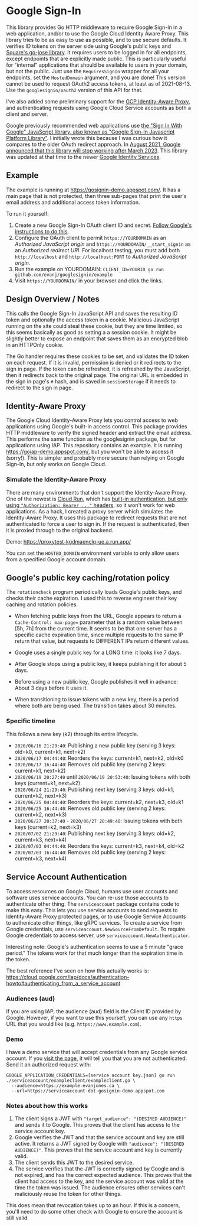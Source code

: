# Google Sign-In

This library provides Go HTTP middleware to require Google Sign-In in a web application, and/or to use the Google Cloud Identity Aware Proxy. This library tries to be as easy to use as possible, and to use secure defaults. It verifies ID tokens on the server side using Google's public keys and [Square's go-jose library](https://github.com/square/go-jose). It requires users to be logged in for all endpoints, except endpoints that are explicitly made public. This is particularly useful for "internal" applications that should be available to users in your domain, but not the public. Just use the `RequiresSignIn` wrapper for all your endpoints, set the `HostedDomain` argument, and you are done! This version cannot be used to request OAuth2 access tokens, at least as of 2021-08-13. Use the `googlesignin/oauth2` version of this API for that.

I've also added some preliminary support for the [GCP Identity-Aware Proxy](https://cloud.google.com/iap/docs/concepts-overview), and authenticating requests using Google Cloud Service accounts as both a client and server.

Google previously recommended web applications use [the "Sign In With Google" JavaScript library, also known as "Google Sign-In Javascript Platform Library"](https://developers.google.com/identity/sign-in/web/). I initially wrote this because I was curious how it compares to the older OAuth redirect approach. In [August 2021, Google announced that this library will stop working after March 2023](https://developers.googleblog.com/2021/08/gsi-jsweb-deprecation.html). This library was updated at that time to the newer [Google Identity Services](https://developers.google.com/identity/gsi/web).


## Example

The example is running at https://gosignin-demo.appspot.com/. It has a main page that is not protected, then three sub-pages that print the user's email address and additional access token information.

To run it yourself:

1. Create a new Google Sign-In OAuth client ID and secret. [Follow Google's instructions to do this](https://developers.google.com/identity/gsi/web/guides/get-google-api-clientid).
2. Configure the OAuth client to permit `https://YOURDOMAIN` as an *Authorized JavaScript origin* and `https://YOURDOMAIN/__start_signin` as an *Authorized redirect URI*. For localhost testing, you must add both `http://localhost` and `http://localhost:PORT` to *Authorized JavaScript origin*.
3. Run the example on YOURDOMAIN: `CLIENT_ID=YOURID go run github.com/evanj/googlesignin/example`
4. Visit `https://YOURDOMAIN/` in your browser and click the links.


## Design Overview / Notes

This calls the Google Sign-In JavaScript API and saves the resulting ID token and optionally the access token in a cookie. Malicious JavaScript running on the site could steal these cookie, but they are time limited, so this seems basically as good as setting a a session cookie. It might be slightly better to expose an endpoint that saves them as an encrypted blob in an HTTPOnly cookie.

The Go handler requires these cookies to be set, and validates the ID token on each request. If it is invalid, permission is denied or it redirects to the sign in page. If the token can be refreshed, it is refreshed by the JavaScript, then it redirects back to the original page. The original URL is embedded in the sign in page's `#` hash, and is saved in `sessionStorage` if it needs to redirect to the sign in page.


## Identity-Aware Proxy

The Google Cloud Identity-Aware Proxy lets you control access to web applications using Google's built-in access control. This package provides HTTP middleware to verify the signed header and extract the email address. This performs the same function as the googlesignin package, but for applications using IAP. This repository contains an example. It is running https://goiap-demo.appspot.com/, but you won't be able to access it (sorry!). This is simpler and probably more secure than relying on Google Sign-In, but only works on Google Cloud.

### Simulate the Identity-Aware Proxy

There are many environments that don't support the Identity-Aware Proxy. One of the newest is [Cloud Run](https://cloud.google.com/run/docs/), which has [built-in authentication, but only using `"Authorization: Bearer ..."` headers](https://cloud.google.com/run/docs/authenticating/end-users), so it won't work for web applications. As a hack, I created a proxy server which simulates the Identity-Aware Proxy. It uses this package to redirect requests that are not authenticated to force a user to sign in. If the request is authenticated, then it is proxied through to the original backend.

Demo: https://proxytest-kgdmaenclq-ue.a.run.app/

You can set the `HOSTED_DOMAIN` environment variable to only allow users from a specified Google account domain.


## Google's public key caching/rotation policy

The `rotationcheck` program periodically loads Google's public keys, and checks their cache expiration. I used this to reverse engineer their key caching and rotation policies.

* When fetching public keys from the URL, Google appears to return a `Cache-Control: max-page=` parameter that is a random value between [5h, 7h] from the current time. It seems to be that one server has a specific cache expiration time, since multiple requests to the same IP return that value, but requests to DIFFERENT IPs return different values.

* Google uses a single public key for a LONG time: it looks like 7 days.

* After Google stops using a public key, it keeps publishing it for about 5 days.

* Before using a new public key, Google publishes it well in advance: About 3 days before it uses it.

* When transitioning to issue tokens with a new key, there is a period where both are being used. The transition takes about 30 minutes.

### Specific timeline

This follows a new key (k2) through its entire lifecycle.

* `2020/06/16 21:29:40`: Publishing a new public key (serving 3 keys: old=k0, current=k1, next=k2)
* `2020/06/17 04:44:40`: Reorders the keys: current=k1, next=k2, old=k0
* `2020/06/17 16:44:40`: Removes old public key (serving 2 keys: current=k1, next=k2)
* `2020/06/19 20:27:40` until `2020/06/19 20:53:40`: Issuing tokens with both keys (current=k1, next=k2)
* `2020/06/24 21:29:40`: Publishing next key (serving 3 keys: old=k1, current=k2, next=k3)
* `2020/06/25 04:44:40`: Reorders the keys: current=k2, next=k3, old=k1
* `2020/06/25 16:44:40`: Removes old public key (serving 2 keys: current=k2, next=k3)
* `2020/06/27 20:37:40` - `2020/06/27 20:49:40`: Issuing tokens with both keys (current=k2, next=k3)
* `2020/07/02 21:29:40`: Publishing next key (serving 3 keys: old=k2, current=k3, next=k4)
* `2020/07/03 04:44:40`: Reorders the keys: current=k3, next=k4, old=k2
* `2020/07/03 16:44:40`: Removes old public key (serving 2 keys: current=k3, next=k4)


## Service Account Authentication

To access resources on Google Cloud, humans use user accounts and software uses service accounts. You can re-use those accounts to authenticate other thing. The `serviceaccount` package contains code to make this easy. This lets you use service accounts to send requests to Identity-Aware Proxy protected pages, or to use Google Service Accounts to authenicate other things, like gRPC services. To create a service from Google credentials, use `serviceaccount.NewSourceFromDefault`. To require Google credentials to access server, use `serviceaccount.NewAuthenticator`.

Interesting note: Google's authentication seems to use a 5 minute "grace period." The tokens work for that much longer than the expiration time in the token.

The best reference I've seen on how this actually works is: https://cloud.google.com/iap/docs/authentication-howto#authenticating_from_a_service_account

### Audiences (aud)

If you are using IAP, the audience (aud) field is the Client ID provided by Google. However, if you want to use this yourself, you can use any `https` URL that you would like (e.g. `https://www.example.com`).


### Demo

I have a demo service that will accept credentials from any Google service account. If you [visit the page](https://serviceaccount-dot-gosignin-demo.appspot.com), it will tell you that you are not authenticated. Send it an authorized request with:

```
GOOGLE_APPLICATION_CREDENTIALS=[service account key.json] go run ./serviceaccount/exampleclient/exampleclient.go \
  --audience=https://example.evanjones.ca \
  --url=https://serviceaccount-dot-gosignin-demo.appspot.com
```


### Notes about how this works

1. The client signs a JWT with `"target_audience": "(DESIRED AUDIENCE)"` and sends it to Google. This proves that the client has access to the service account key.
2. Google verifies the JWT and that the service account and key are still active. It returns a JWT signed by Google with `"audience": "(DESIRED AUDIENCE)"`. This proves that the service account and key is currently valid.
3. The client sends this JWT to the desired service.
4. The service verifies that the JWT is correctly signed by Google and is not expired, and has the correct expected audience. This proves that the client had access to the key, and the service account was valid at the time the token was issued. The audience ensures other services can't maliciously reuse the token for other things.

This does mean that revocation takes up to an hour. If this is a concern, you'll need to do some other check with Google to ensure the account is still valid.
